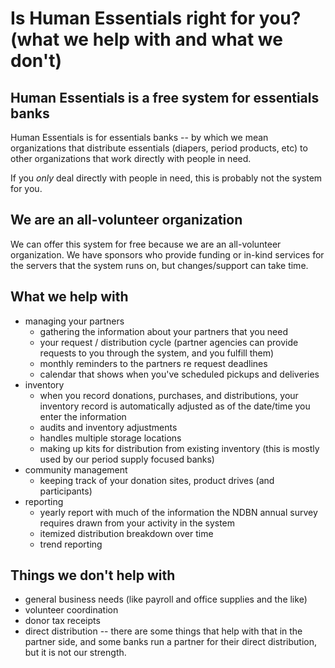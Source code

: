 # Is Human Essentials right for you? (what we help with and what we don't)
## Human Essentials is a free system for essentials banks 
Human Essentials is for essentials banks -- by which we mean organizations that distribute essentials (diapers, period products, etc) to other organizations that work directly with people in need.

If you *only* deal directly with people in need,  this is probably not the system for you.

## We are an all-volunteer organization 

We can offer this system for free because we are an all-volunteer organization.   We have
sponsors who provide funding or in-kind services for the servers that the system runs on, but changes/support can take time.  

## What we help with
- managing your partners
  - gathering the information about your partners that you need
  - your request / distribution cycle (partner agencies can provide requests to you through the system, and you fulfill  them)
  - monthly reminders to the partners re request deadlines
  - calendar that shows when you've scheduled pickups and deliveries
- inventory
  - when you record donations, purchases, and distributions, your inventory record is automatically adjusted as of the date/time you enter the information
  - audits and inventory adjustments
  - handles multiple storage locations
  - making up kits for distribution from existing inventory (this is mostly used by our period supply focused banks)
- community management
  - keeping track of your donation sites, product drives (and participants)
- reporting
  - yearly report with much of the information the NDBN annual survey requires drawn from your activity in the system
  - itemized distribution breakdown over time
  - trend reporting
## Things we don't help with
- general business needs (like payroll and office supplies and the like)
- volunteer coordination
- donor tax receipts 
- direct distribution -- there are some things that help with that in the partner side, and some banks run a partner for their direct distribution, but it is not our strength.

